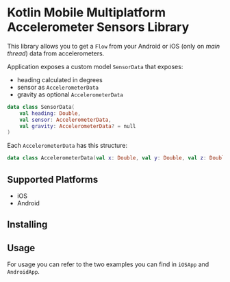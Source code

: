 # Kotlin Mobile Multiplatform Accelerometer Sensors Library

This library allows you to get a `Flow` from your Android or iOS (only on _main thread_) data from accelerometers.

Application exposes a custom model `SensorData` that exposes:

- heading calculated in degrees
- sensor as `AccelerometerData`
- gravity as optional `AccelerometerData`

```kotlin
data class SensorData(
    val heading: Double,
    val sensor: AccelerometerData,
    val gravity: AccelerometerData? = null
)
```

Each `AccelerometerData` has this structure:

```kotlin
data class AccelerometerData(val x: Double, val y: Double, val z: Double)
```

## Supported Platforms

- iOS
- Android

## Installing



## Usage

For usage you can refer to the two examples you can find in `iOSApp` and `AndroidApp`.
